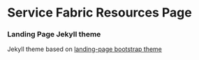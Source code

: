# Service Fabric Resources Page


### Landing Page Jekyll theme

Jekyll theme based on [landing-page bootstrap theme ](http://startbootstrap.com/templates/landing-page/)

